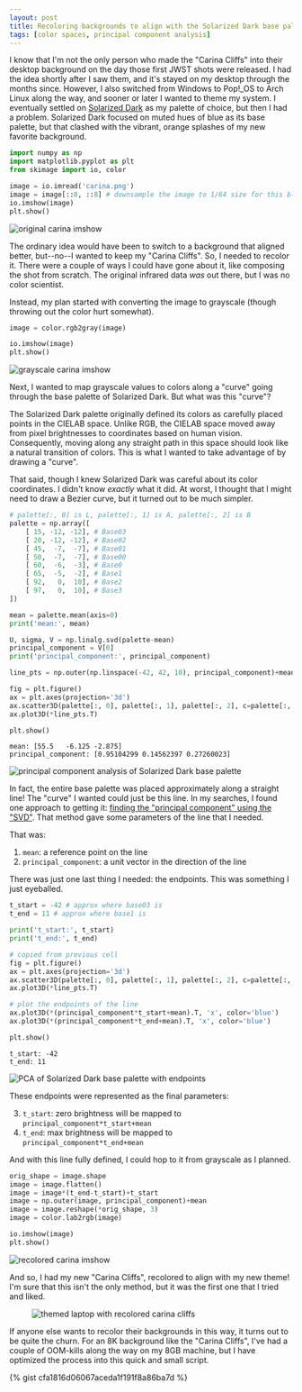 ```yaml
---
layout: post
title: Recoloring backgrounds to align with the Solarized Dark base palette
tags: [color spaces, principal component analysis]
---
```


I know that I'm not the only person who made the "Carina Cliffs" into their desktop background on the day those first JWST shots were released. I had the idea shortly after I saw them, and it's stayed on my desktop through the months since. However, I also switched from Windows to Pop!_OS to Arch Linux along the way, and sooner or later I wanted to theme my system. I eventually settled on [Solarized Dark](https://ethanschoonover.com/solarized/) as my palette of choice, but then I had a problem. Solarized Dark focused on muted hues of blue as its base palette, but that clashed with the vibrant, orange splashes of my new favorite background.

```python
import numpy as np
import matplotlib.pyplot as plt
from skimage import io, color

image = io.imread('carina.png')
image = image[::8, ::8] # downsample the image to 1/64 size for this blog post
io.imshow(image)
plt.show()
```

![original carina imshow](/images/2022-11-06/figure1.jpeg)

The ordinary idea would have been to switch to a background that aligned better, but--no--I wanted to keep my "Carina Cliffs". So, I needed to recolor it. There were a couple of ways I could have gone about it, like composing the shot from scratch. The original infrared data *was* out there, but I was no color scientist.

Instead, my plan started with converting the image to grayscale (though throwing out the color hurt somewhat).

```python
image = color.rgb2gray(image)

io.imshow(image)
plt.show()
```

![grayscale carina imshow](/images/2022-11-06/figure2.jpeg)

Next, I wanted to map grayscale values to colors along a "curve" going through the base palette of Solarized Dark. But what was this "curve"?

The Solarized Dark palette originally defined its colors as carefully placed points in the CIELAB space. Unlike RGB, the CIELAB space moved away from pixel brightnesses to coordinates based on human vision. Consequently, moving along any straight path in this space should look like a natural transition of colors. This is what I wanted to take advantage of by drawing a "curve".

That said, though I knew Solarized Dark was careful about its color coordinates. I didn't know *exactly* what it did. At worst, I thought that I might need to draw a Bezier curve, but it turned out to be much simpler.

```python
# palette[:, 0] is L, palette[:, 1] is A, palette[:, 2] is B
palette = np.array([
    [ 15, -12, -12], # Base03
    [ 20, -12, -12], # Base02
    [ 45,  -7,  -7], # Base01
    [ 50,  -7,  -7], # Base00
    [ 60,  -6,  -3], # Base0
    [ 65,  -5,  -2], # Base1
    [ 92,   0,  10], # Base2
    [ 97,   0,  10], # Base3
])

mean = palette.mean(axis=0)
print('mean:', mean)

U, sigma, V = np.linalg.svd(palette-mean)
principal_component = V[0]
print('principal_component:', principal_component)

line_pts = np.outer(np.linspace(-42, 42, 10), principal_component)+mean

fig = plt.figure()
ax = plt.axes(projection='3d')
ax.scatter3D(palette[:, 0], palette[:, 1], palette[:, 2], c=palette[:, 0])
ax.plot3D(*line_pts.T)

plt.show()
```

```
mean: [55.5   -6.125 -2.875]
principal_component: [0.95104299 0.14562397 0.27260023]
```

![principal component analysis of Solarized Dark base palette](/images/2022-11-06/figure3.png)

In fact, the entire base palette was placed approximately along a straight line! The "curve" I wanted could just be this line. In my searches, I found one approach to getting it: [finding the "principal component" using the "SVD"](https://stackoverflow.com/questions/2298390/fitting-a-line-in-3d). That method gave some parameters of the line that I needed.

That was:

1. `mean`: a reference point on the line
2. `principal_component`: a unit vector in the direction of the line

There was just one last thing I needed: the endpoints. This was something I just eyeballed.

```python
t_start = -42 # approx where base03 is
t_end = 11 # approx where base1 is

print('t_start:', t_start)
print('t_end:', t_end)

# copied from previous cell
fig = plt.figure()
ax = plt.axes(projection='3d')
ax.scatter3D(palette[:, 0], palette[:, 1], palette[:, 2], c=palette[:, 0])
ax.plot3D(*line_pts.T)

# plot the endpoints of the line
ax.plot3D(*(principal_component*t_start+mean).T, 'x', color='blue')
ax.plot3D(*(principal_component*t_end+mean).T, 'x', color='blue')

plt.show()
```

```
t_start: -42
t_end: 11
```
 
![PCA of Solarized Dark base palette with endpoints](/images/2022-11-06/figure4.png)

These endpoints were represented as the final parameters:

3. `t_start`: zero brightness will be mapped to `principal_component*t_start+mean`
4. `t_end`: max brightness will be mapped to `principal_component*t_end+mean`

And with this line fully defined, I could hop to it from grayscale as I planned.

```python
orig_shape = image.shape
image = image.flatten()
image = image*(t_end-t_start)+t_start
image = np.outer(image, principal_component)+mean
image = image.reshape(*orig_shape, 3)
image = color.lab2rgb(image)

io.imshow(image)
plt.show()
```
 
![recolored carina imshow](/images/2022-11-06/figure5.jpeg)

And so, I had my new "Carina Cliffs", recolored to align with my new theme! I'm sure that this isn't the only method, but it was the first one that I tried and liked.

<figure>
<img src="/images/2022-11-06/figure6.jpeg" alt="themed laptop with recolored carina cliffs"/>
</figure>

If anyone else wants to recolor their backgrounds in this way, it turns out to be quite the churn. For an 8K background like the "Carina Cliffs", I've had a couple of OOM-kills along the way on my 8GB machine, but I have optimized the process into this quick and small script.

{% gist cfa1816d06067aceda1f191f8a86ba7d %}
